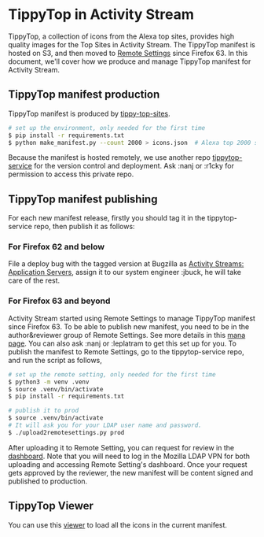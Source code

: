 # TippyTop in Activity Stream
TippyTop, a collection of icons from the Alexa top sites, provides high quality images for the Top Sites in Activity Stream. The TippyTop manifest is hosted on S3, and then moved to [Remote Settings](https://remote-settings.readthedocs.io/en/latest/index.html) since Firefox 63. In this document, we'll cover how we produce and manage TippyTop manifest for Activity Stream.

## TippyTop manifest production
TippyTop manifest is produced by [tippy-top-sites](https://github.com/mozilla/tippy-top-sites).

```sh
# set up the environment, only needed for the first time
$ pip install -r requirements.txt
$ python make_manifest.py --count 2000 > icons.json  # Alexa top 2000 sites
```

Because the manifest is hosted remotely, we use another repo [tippytop-service](https://github.com/mozilla-services/tippytop-service) for the version control and deployment. Ask :nanj or :r1cky for permission to access this private repo.

## TippyTop manifest publishing
For each new manifest release, firstly you should tag it in the tippytop-service repo, then publish it as follows:

### For Firefox 62 and below
File a deploy bug with the tagged version at Bugzilla as [Activity Streams: Application Servers](https://bugzilla.mozilla.org/enter_bug.cgi?product=Firefox&component=Activity%20Streams%3A%20Application%20Servers), assign it to our system engineer :jbuck, he will take care of the rest.

### For Firefox 63 and beyond
Activity Stream started using Remote Settings to manage TippyTop manifest since Firefox 63. To be able to publish new manifest, you need to be in the author&reviewer group of Remote Settings. See more details in this [mana page](https://mana.mozilla.org/wiki/pages/viewpage.action?pageId=66655528). You can also ask :nanj or :leplatram to get this set up for you.
To publish the manifest to Remote Settings, go to the tippytop-service repo, and run the script as follows,

```sh
# set up the remote setting, only needed for the first time
$ python3 -m venv .venv
$ source .venv/bin/activate
$ pip install -r requirements.txt

# publish it to prod
$ source .venv/bin/activate
# It will ask you for your LDAP user name and password.
$ ./upload2remotesettings.py prod
```

After uploading it to Remote Setting, you can request for review in the [dashboard](https://settings-writer.prod.mozaws.net/v1/admin/). Note that you will need to log in the Mozilla LDAP VPN for both uploading and accessing Remote Setting's dashboard. Once your request gets approved by the reviewer, the new manifest will be content signed and published to production.

## TippyTop Viewer
You can use this [viewer](https://mozilla.github.io/tippy-top-sites/manifest-viewer/) to load all the icons in the current manifest.
